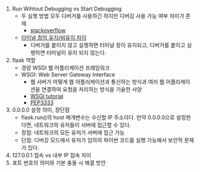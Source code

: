 1. Run Wihtout Debugging vs Start Debugging
    - 두 실행 방법 모두 디버거를 사용하긴 하지만 디버깅 사용 가능 여부 차이가 존제
        - [stackoverflow](https://stackoverflow.com/questions/77452386/visual-studio-code-debugs-even-when-i-run-without-debugging)
    - [터미널 창의 유지/비유지 차이](https://storycompiler.tistory.com/208)
        - 디버거를 붙이지 않고 실행하면 터미널 창이 유지되고, 디버거를 붙이고 실행하면 터미널이 유지 되지 않는다.
2. flask 역할
    - 경량 WSGI 웹 어플리케이션 프레임워크
    - WSGI: Web Server Gateway Interface
        - 웹 서버가 어떻게 웹 어플리케이션과 통신하는 방식과 여러 웹 어플리케이션을 연결하여 요청을 처리하는 방식을 기술한 사양
        - [WSGI tutorial](https://wsgi.tutorial.codepoint.net/intro)
        - [PEP3333](https://peps.python.org/pep-3333/)
3. 0.0.0.0 설정 의미, 장단점
    - flask.run()의 host 매개변수는 수신할 IP 주소이다. 만약 0.0.0.0으로 설정한다면, 네트워크의 유저들이 서버에 접근할 수 있다.
    - 장점: 네트워크의 모든 유저가 서버에 접근 가능
    - 단점: 디버깅 모드에서 유저가 임의의 파이썬 코드를 실행 가능해서 보안적 문제가 있다.
4. 127.0.0.1 접속 vs 내부 IP 접속 차이
5. 포트 번호의 의미와 기본 충돌 시 해결 방안